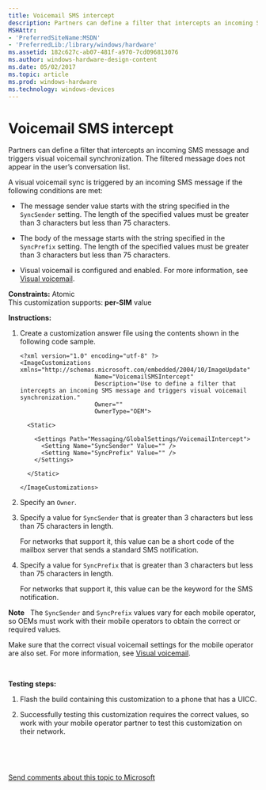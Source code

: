 ```yaml
---
title: Voicemail SMS intercept
description: Partners can define a filter that intercepts an incoming SMS message and triggers visual voicemail synchronization. The filtered message does not appear in the user’s conversation list.
MSHAttr:
- 'PreferredSiteName:MSDN'
- 'PreferredLib:/library/windows/hardware'
ms.assetid: 182c627c-ab07-481f-a970-7cd096813076
ms.author: windows-hardware-design-content
ms.date: 05/02/2017
ms.topic: article
ms.prod: windows-hardware
ms.technology: windows-devices
---
```


# Voicemail SMS intercept


Partners can define a filter that intercepts an incoming SMS message and triggers visual voicemail synchronization. The filtered message does not appear in the user’s conversation list.

A visual voicemail sync is triggered by an incoming SMS message if the following conditions are met:

-   The message sender value starts with the string specified in the `SyncSender` setting. The length of the specified values must be greater than 3 characters but less than 75 characters.

-   The body of the message starts with the string specified in the `SyncPrefix` setting. The length of the specified values must be greater than 3 characters but less than 75 characters.

-   Visual voicemail is configured and enabled. For more information, see [Visual voicemail](visual-voicemail.md).

<a href="" id="constraints---atomic"></a>**Constraints:** Atomic  
This customization supports: **per-SIM** value

<a href="" id="instructions-"></a>**Instructions:**  
1.  Create a customization answer file using the contents shown in the following code sample.

    ``` syntax
    <?xml version="1.0" encoding="utf-8" ?>  
    <ImageCustomizations xmlns="http://schemas.microsoft.com/embedded/2004/10/ImageUpdate"  
                         Name="VoicemailSMSIntercept"  
                         Description="Use to define a filter that intercepts an incoming SMS message and triggers visual voicemail synchronization."  
                         Owner=""  
                         OwnerType="OEM"> 
      
      <Static>

        <Settings Path="Messaging/GlobalSettings/VoicemailIntercept">  
          <Setting Name="SyncSender" Value="" />       
          <Setting Name="SyncPrefix" Value="" />       
        </Settings>  

      </Static>

    </ImageCustomizations>
    ```

2.  Specify an `Owner`.

3.  Specify a value for `SyncSender` that is greater than 3 characters but less than 75 characters in length.

    For networks that support it, this value can be a short code of the mailbox server that sends a standard SMS notification.

4.  Specify a value for `SyncPrefix` that is greater than 3 characters but less than 75 characters in length.

    For networks that support it, this value can be the keyword for the SMS notification.

**Note**  
The `SyncSender` and `SyncPrefix` values vary for each mobile operator, so OEMs must work with their mobile operators to obtain the correct or required values.

Make sure that the correct visual voicemail settings for the mobile operator are also set. For more information, see [Visual voicemail](visual-voicemail.md).

 

<a href="" id="testing-steps-"></a>**Testing steps:**  
1.  Flash the build containing this customization to a phone that has a UICC.

2.  Successfully testing this customization requires the correct values, so work with your mobile operator partner to test this customization on their network.

 

 

[Send comments about this topic to Microsoft](mailto:wsddocfb@microsoft.com?subject=Documentation%20feedback%20%5Bp_phCustomization\p_phCustomization%5D:%20Voicemail%20SMS%20intercept%20%20RELEASE:%20%289/7/2016%29&body=%0A%0APRIVACY%20STATEMENT%0A%0AWe%20use%20your%20feedback%20to%20improve%20the%20documentation.%20We%20don't%20use%20your%20email%20address%20for%20any%20other%20purpose,%20and%20we'll%20remove%20your%20email%20address%20from%20our%20system%20after%20the%20issue%20that%20you're%20reporting%20is%20fixed.%20While%20we're%20working%20to%20fix%20this%20issue,%20we%20might%20send%20you%20an%20email%20message%20to%20ask%20for%20more%20info.%20Later,%20we%20might%20also%20send%20you%20an%20email%20message%20to%20let%20you%20know%20that%20we've%20addressed%20your%20feedback.%0A%0AFor%20more%20info%20about%20Microsoft's%20privacy%20policy,%20see%20http://privacy.microsoft.com/default.aspx. "Send comments about this topic to Microsoft")




